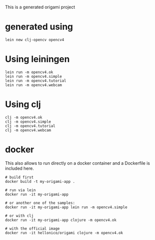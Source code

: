This is a generated origami project


# generated using

```
lein new clj-opencv opencv4
```

# Using leiningen 

```
lein run -m opencv4.ok
lein run -m opencv4.simple
lein run -m opencv4.tutorial
lein run -m opencv4.webcam
```

# Using clj

```
clj -m opencv4.ok
clj -m opencv4.simple
clj -m opencv4.tutorial
clj -m opencv4.webcam
```

# docker 

This also allows to run directly on a docker container and a Dockerfile is included here.

```
# build first
docker build -t my-origami-app .

# run via lein
docker run -it my-origami-app

# or another one of the samples:
docker run -it my-origami-app lein run -m opencv4.simple

# or with clj
docker run -it my-origami-app clojure -m opencv4.ok

# with the official image
docker run -it hellonico/origami clojure -m opencv4.ok
```
